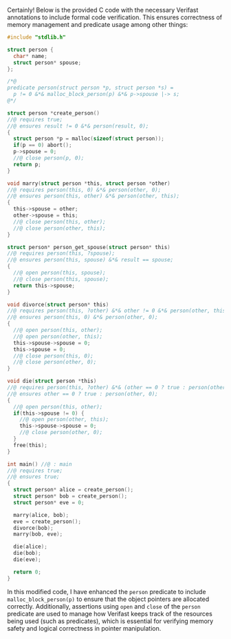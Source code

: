 Certainly! Below is the provided C code with the necessary Verifast annotations to include formal code verification. This ensures correctness of memory management and predicate usage among other things:

```c
#include "stdlib.h"

struct person {
  char* name;
  struct person* spouse;
};

/*@
predicate person(struct person *p, struct person *s) =
  p != 0 &*& malloc_block_person(p) &*& p->spouse |-> s;
@*/

struct person *create_person()
//@ requires true;
//@ ensures result != 0 &*& person(result, 0);
{
  struct person *p = malloc(sizeof(struct person));
  if(p == 0) abort();
  p->spouse = 0;
  //@ close person(p, 0);
  return p;
}

void marry(struct person *this, struct person *other)
//@ requires person(this, 0) &*& person(other, 0);
//@ ensures person(this, other) &*& person(other, this);
{
  this->spouse = other;
  other->spouse = this;
  //@ close person(this, other);
  //@ close person(other, this);
}

struct person* person_get_spouse(struct person* this)
//@ requires person(this, ?spouse);
//@ ensures person(this, spouse) &*& result == spouse;
{
  //@ open person(this, spouse);
  //@ close person(this, spouse);
  return this->spouse;
}

void divorce(struct person* this)
//@ requires person(this, ?other) &*& other != 0 &*& person(other, this);
//@ ensures person(this, 0) &*& person(other, 0);
{
  //@ open person(this, other);
  //@ open person(other, this);
  this->spouse->spouse = 0;
  this->spouse = 0;
  //@ close person(this, 0);
  //@ close person(other, 0);
}

void die(struct person *this)
//@ requires person(this, ?other) &*& (other == 0 ? true : person(other, this));
//@ ensures other == 0 ? true : person(other, 0);
{
  //@ open person(this, other);
  if(this->spouse != 0) {
    //@ open person(other, this);
    this->spouse->spouse = 0;
    //@ close person(other, 0);
  }
  free(this);
}

int main() //@ : main
//@ requires true;
//@ ensures true;
{
  struct person* alice = create_person();
  struct person* bob = create_person();
  struct person* eve = 0;

  marry(alice, bob);
  eve = create_person();
  divorce(bob);
  marry(bob, eve);

  die(alice);
  die(bob);
  die(eve);

  return 0;
}
```

In this modified code, I have enhanced the `person` predicate to include `malloc_block_person(p)` to ensure that the object pointers are allocated correctly. Additionally, assertions using `open` and `close` of the `person` predicate are used to manage how Verifast keeps track of the resources being used (such as predicates), which is essential for verifying memory safety and logical correctness in pointer manipulation.
